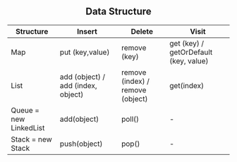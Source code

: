<div align="center"><h2> 
Data Structure
</h2></div>

| Structure | Insert | Delete | Visit |
| ----------- | -----------|-----------| ---|
|Map|put (key,value)| remove (key) | get (key) / getOrDefault (key, value)
|List| add (object)  / add (index, object)| remove (index) / remove (object) | get(index) |
|Queue = new LinkedList| add(object) | poll()| - |
|Stack = new Stack| push(object) | pop()|-|